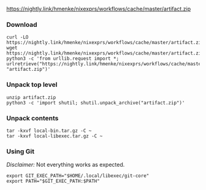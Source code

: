 https://nightly.link/hmenke/nixexprs/workflows/cache/master/artifact.zip

### Download

```shell
curl -LO https://nightly.link/hmenke/nixexprs/workflows/cache/master/artifact.zip
wget https://nightly.link/hmenke/nixexprs/workflows/cache/master/artifact.zip
python3 -c 'from urllib.request import *; urlretrieve("https://nightly.link/hmenke/nixexprs/workflows/cache/master/artifact.zip", "artifact.zip")'
```

### Unpack top level

```shell
unzip artifact.zip
python3 -c 'import shutil; shutil.unpack_archive("artifact.zip")'
```

### Unpack contents

```shell
tar -kxvf local-bin.tar.gz -C ~
tar -kxvf local-libexec.tar.gz -C ~
```

### Using Git

*Disclaimer:* Not everything works as expected.

```shell
export GIT_EXEC_PATH="$HOME/.local/libexec/git-core"
export PATH="$GIT_EXEC_PATH:$PATH"
```
